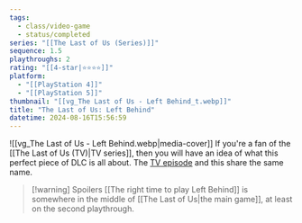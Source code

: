 ```yaml
---
tags:
  - class/video-game
  - status/completed
series: "[[The Last of Us (Series)]]"
sequence: 1.5
playthroughs: 2
rating: "[[4-star|⭐️⭐️⭐️⭐️]]"
platform:
  - "[[PlayStation 4]]"
  - "[[PlayStation 5]]"
thumbnail: "[[vg_The Last of Us - Left Behind_t.webp]]"
title: "The Last of Us: Left Behind"
datetime: 2024-08-16T15:56:59
---
```

![[vg_The Last of Us - Left Behind.webp|media-cover]]
If you're a fan of the [[The Last of Us (TV)|TV series]], then you will have an idea of what this perfect piece of DLC is all about. The [TV episode](https://www.imdb.com/title/tt15747172/?ref_=ttep_ep7) and this share the same name.

> [!warning] Spoilers
> [[The right time to play Left Behind]] is somewhere in the middle of [[The Last of Us|the main game]], at least on the second playthrough. 